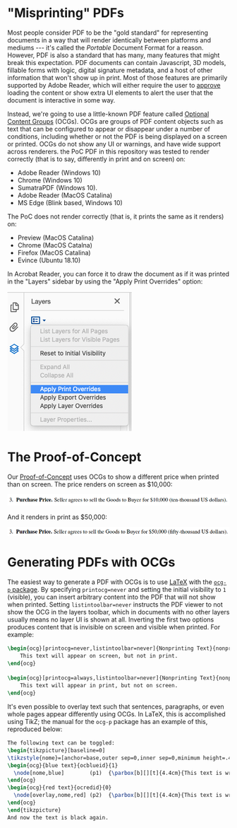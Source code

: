# "Misprinting" PDFs
Most people consider PDF to be the "gold standard" for representing documents in a way that will render identically between platforms and mediums --- it's called the *Portable* Document Format for a reason. However, PDF is also a standard that has many, many features that might break this expectation. PDF documents can contain Javascript, 3D models, fillable forms with logic, digital signature metadata, and a host of other information that won't show up in print. Most of those features are primarily supported by Adobe Reader, which will either require the user to [approve](https://helpx.adobe.com/acrobat/using/security-warnings-pdf-opens.html) loading the content or show extra UI elements to alert the user that the document is interactive in some way. 

Instead, we're going to use a little-known PDF feature called [Optional Content Groups](https://help.adobe.com/pdfl_sdk/15/PDFL_SDK_HTMLHelp/PDFL_SDK_HTMLHelp/API_References/PDFL_API_Reference/PD_Layer/PDOCG.html) (OCGs). OCGs are groups of PDF content objects such as text that can be configured to appear or disappear under a number of conditions, including whether or not the PDF is being displayed on a screen or printed. OCGs do not show any UI or warnings, and have wide support across renderers. the PoC PDF in this repository was tested to render correctly (that is to say, differently in print and on screen) on:

- Adobe Reader (Windows 10)
- Chrome (Windows 10)
- SumatraPDF (Windows 10). 
- Adobe Reader (MacOS Catalina)
- MS Edge (Blink based, Windows 10)

The PoC does not render correctly (that is, it prints the same as it renders) on:

- Preview (MacOS Catalina)
- Chrome (MacOS Catalna)
- Firefox (MacOS Catalina)
- Evince (Ubuntu 18.10)

In Acrobat Reader, you can force it to draw the document as if it was printed in the "Layers" sidebar by using the "Apply Print Overrides" option:

![Screenshot of Acrobat Reader's Layers panel](acrobat-layers.png)

# The Proof-of-Concept

Our [Proof-of-Concept](contract.pdf) uses OCGs to show a different price when printed than on screen. The price renders on screen as $10,000:

![Screenshot of the PDF as rendered on screen](screen.png)

And it renders in print as $50,000:

![Screenshot of the PDF as rendered in print](print.png)

# Generating PDFs with OCGs

The easiest way to generate a PDF with OCGs is to use [LaTeX](https://www.latex-project.org) with the [`ocg-p` package](https://ctan.org/pkg/ocg-p?lang=en). By specifying `printocg=never` and setting the initial visibility to `1` (visible), you can insert arbitrary content into the PDF that will not show when printed. Setting `listintoolbar=never` instructs the PDF viewer to not show the OCG in the layers toolbar, which in documents with no other layers usually means no layer UI is shown at all. Inverting the first two options produces content that is invisible on screen and visible when printed. For example:

```latex
\begin{ocg}[printocg=never,listintoolbar=never]{Nonprinting Text}{nonprinting_text}{1}
    This text will appear on screen, but not in print.
\end{ocg}

\begin{ocg}[printocg=always,listintoolbar=never]{Nonprinting Text}{nonprinting_text}{1}
    This text will appear in print, but not on screen.
\end{ocg}
```

It's even possible to overlay text such that sentences, paragraphs, or even whole pages appear differently using OCGs. In LaTeX, this is accomplished using TikZ; the manual for the `ocg-p` package has an example of this, reproduced below:

```latex
The following text can be toggled: 
\begin{tikzpicture}[baseline=0]
\tikzstyle{nome}=[anchor=base,outer sep=0,inner sep=0,minimum height=.45cm,minimum width=4.4cm]
\begin{ocg}{blue text}{ocblueid}{1}
  \node[nome,blue]        (p1)  {\parbox[b][][t]{4.4cm}{This text is written in blue.}};
\end{ocg}
\begin{ocg}{red text}{ocredid}{0}
  \node[overlay,nome,red] (p2)  {\parbox[b][][t]{4.4cm}{This text is written in red.}};
\end{ocg}
\end{tikzpicture}
And now the text is black again.
```